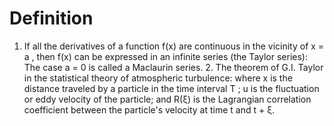 # Definition

1.  If all the derivatives of a function f(x) are continuous in the
    vicinity of x = a , then f(x) can be expressed in an infinite series
    (the Taylor series): The case a = 0 is called a Maclaurin series. 2.
    The theorem of G.I. Taylor in the statistical theory of atmospheric
    turbulence: where x is the distance traveled by a particle in the
    time interval T ; u is the fluctuation or eddy velocity of the
    particle; and R(ξ) is the Lagrangian correlation coefficient between
    the particle's velocity at time t and t + ξ.
